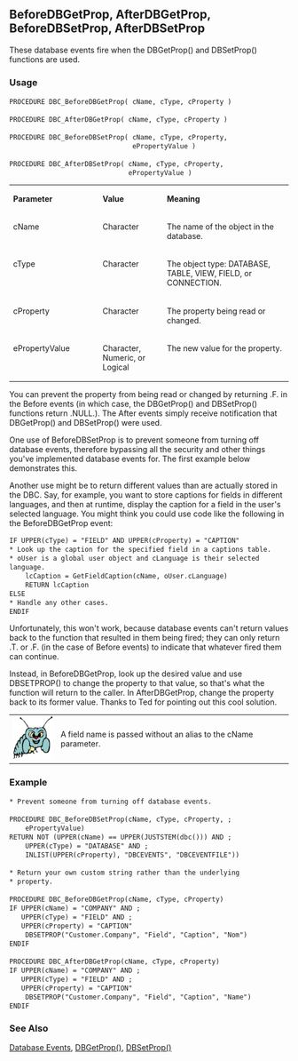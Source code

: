 ## BeforeDBGetProp, AfterDBGetProp, BeforeDBSetProp, AfterDBSetProp

These database events fire when the DBGetProp() and DBSetProp() functions are used.

### Usage

```foxpro
PROCEDURE DBC_BeforeDBGetProp( cName, cType, cProperty )

PROCEDURE DBC_AfterDBGetProp( cName, cType, cProperty )

PROCEDURE DBC_BeforeDBSetProp( cName, cType, cProperty,
                               ePropertyValue )

PROCEDURE DBC_AfterDBSetProp( cName, cType, cProperty,
                              ePropertyValue )
```
<table>
<tr>
  <td width="32%" valign="top">
  <p><b>Parameter</b></p>
  </td>
  <td width=23% valign=top>
  <p><b>Value</b></p>
  </td>
  <td width=45% valign=top>
  <p><b>Meaning</b></p>
  </td>
 </tr>
<tr>
  <td width="32%" valign="top">
  <p>cName</p>
  </td>
  <td width=23% valign=top>
  <p>Character</p>
  </td>
  <td width=45% valign=top>
  <p>The name of the object in the database.</p>
  </td>
 </tr>
<tr>
  <td width="32%" valign="top">
  <p>cType</p>
  </td>
  <td width=23% valign=top>
  <p>Character</p>
  </td>
  <td width=45% valign=top>
  <p>The object type: DATABASE, TABLE, VIEW, FIELD, or CONNECTION.</p>
  </td>
 </tr>
<tr>
  <td width="32%" valign="top">
  <p>cProperty</p>
  </td>
  <td width=23% valign=top>
  <p>Character</p>
  </td>
  <td width=45% valign=top>
  <p>The property being read or changed.</p>
  </td>
 </tr>
<tr>
  <td width="32%" valign="top">
  <p>ePropertyValue</p>
  </td>
  <td width=23% valign=top>
  <p>Character, Numeric, or Logical</p>
  </td>
  <td width=45% valign=top>
  <p>The new value for the property.</p>
  </td>
 </tr>
</table>

You can prevent the property from being read or changed by returning .F. in the Before events (in which case, the DBGetProp() and DBSetProp() functions return .NULL.). The After events simply receive notification that DBGetProp() and DBSetProp() were used.

One use of BeforeDBSetProp is to prevent someone from turning off database events, therefore bypassing all the security and other things you've implemented database events for. The first example below demonstrates this.

Another use might be to return different values than are actually stored in the DBC. Say, for example, you want to store captions for fields in different languages, and then at runtime, display the caption for a field in the user's selected language. You might think you could use code like the following in the BeforeDBGetProp event:

```foxpro
IF UPPER(cType) = "FIELD" AND UPPER(cProperty) = "CAPTION"
* Look up the caption for the specified field in a captions table.
* oUser is a global user object and cLanguage is their selected language.
    lcCaption = GetFieldCaption(cName, oUser.cLanguage)
    RETURN lcCaption
ELSE
* Handle any other cases.
ENDIF
```
Unfortunately, this won't work, because database events can't return values back to the function that resulted in them being fired; they can only return .T. or .F. (in the case of Before events) to indicate that whatever fired them can continue.

Instead, in BeforeDBGetProp, look up the desired value and use DBSETPROP() to change the property to that value, so that's what the function will return to the caller. In AfterDBGetProp, change the property back to its former value. Thanks to Ted for pointing out this cool solution.

<table>
<tr>
  <td width="17%" valign="top">
<img width="95" height="78" src="bug.gif">
  </td>
  <td width=83%>
  <p>A field name is passed without an alias to the cName parameter. </p>
  </td>
 </tr>
</table>

### Example

```foxpro
* Prevent someone from turning off database events.

PROCEDURE DBC_BeforeDBSetProp(cName, cType, cProperty, ;
    ePropertyValue)
RETURN NOT (UPPER(cName) == UPPER(JUSTSTEM(dbc())) AND ;
    UPPER(cType) = "DATABASE" AND ;
    INLIST(UPPER(cProperty), "DBCEVENTS", "DBCEVENTFILE"))

* Return your own custom string rather than the underlying
* property.

PROCEDURE DBC_BeforeDBGetProp(cName, cType, cProperty)
IF UPPER(cName) = "COMPANY" AND ;
   UPPER(cType) = "FIELD" AND ;
   UPPER(cProperty) = "CAPTION"
    DBSETPROP("Customer.Company", "Field", "Caption", "Nom")
ENDIF

PROCEDURE DBC_AfterDBGetProp(cName, cType, cProperty)
IF UPPER(cName) = "COMPANY" AND ;
   UPPER(cType) = "FIELD" AND ;
   UPPER(cProperty) = "CAPTION"
    DBSETPROP("Customer.Company", "Field", "Caption", "Name")
ENDIF
```
### See Also

[Database Events](s4g900.md), [DBGetProp()](s4g350.md), [DBSetProp()](s4g350.md)